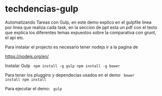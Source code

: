 # techdencias-gulp
Automatizando Tareas con Gulp, en este demo explico en el gulpfile linea por linea que realiza cada task,
en la seccion de ppt esta un pdf con el texto que explica los diferentes temas expuestos sobre la comparativa con grunt, el api
etc.

Para instalar el projecto es necesario tener nodejs ir a la pagina de 

https://nodejs.org/en/

Instalar Gulp
<code>
npm install -g gulp
npm install -g bower
</code>

Para tener los pluggins y dependecias usados en el demo 
<code>
bower install
npm install
</code>

Para ejecutar el demo:
<code>
gulp
</code>
